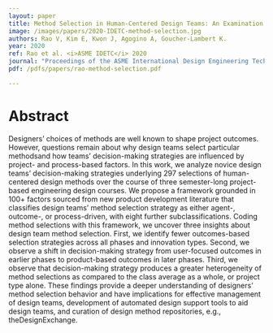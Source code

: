 ```yaml
---
layout: paper
title: Method Selection in Human-Centered Design Teams: An Examination of Decision-Making Strategies
image: /images/papers/2020-IDETC-method-selection.jpg
authors: Rao V, Kim E, Kwon J, Agogino A, Goucher-Lambert K.
year: 2020
ref: Rao et al. <i>ASME IDETC</i> 2020
journal: "Proceedings of the ASME International Design Engineering Technical Conferences (2020)."
pdf: /pdfs/papers/rao-method-selection.pdf

---
```


# Abstract
Designers’ choices of methods are well known to shape project outcomes. However, questions remain about why design teams select particular methodsand how teams’ decision-making strategies are influenced by project- and process-based factors. In this work, we analyze novice design teams’ decision-making strategies underlying 297 selections of human-centered design methods over the course of three semester-long project-based engineering design courses. We propose a framework grounded in 100+ factors sourced from new product development literature that classifies design teams’ method selection strategy as either agent-, outcome-, or process-driven, with eight further subclassifications. Coding method selections with this framework, we uncover three insights about design team method selection. First, we identify fewer outcomes-based selection strategies across all phases and innovation types. Second, we observe a shift in decision-making strategy from user-focused outcomes in earlier phases to product-based outcomes in later phases. Third, we observe that decision-making strategy produces a greater heterogeneity of method selections as compared to the class average as a whole, or project type alone. These findings provide a deeper understanding of designers’ method selection behavior and have implications for effective management of design teams, development of automated design support tools to aid design teams, and curation of design method repositories, e.g., theDesignExchange.
